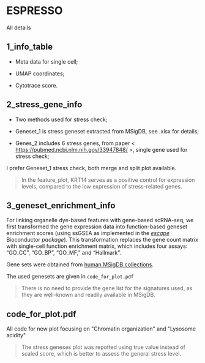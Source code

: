 # ESPRESSO
All details 

## 1_info_table
- Meta data for single cell;

- UMAP coordinates;

- Cytotrace score.

## 2_stress_gene_info
- Two methods used for stress check;

- Geneset_1 is stress geneset extracted from MSigDB, see .xlsx for details;

- Genes_2 includes  6 stress genes, from paper < https://pubmed.ncbi.nlm.nih.gov/33947848/ >, single gene used for stress check;

I prefer Geneset_1 stress check, both merge and split plot available.

> In the feature_plot, KRT14 serves as a positive control for expression levels, compared to the low expression of stress-related genes.

## 3_geneset_enrichment_info

For linking organelle dye-based features with gene-based scRNA-seq, we first transformed the gene expression data into function-based geneset enrichment scores (using ssGSEA as implemented in the [*escape*](https://www.bioconductor.org/packages/release/bioc/html/escape.html) Bioconductor *package*). This transformation replaces the gene count matrix with single-cell function enrichment matrix, which includes four assays: “GO_CC”, “GO_BP”, “GO_MF,” and “Hallmark”. 

Gene sets were obtained from [human MSigDB collections](https://www.gsea-msigdb.org/gsea/msigdb/genesets.jsp).

The used genesets are given in `code_for_plot.pdf`

> There is no need to provide the gene list for the signatures used, as they are well-known and readily available in MSigDB.

## code_for_plot.pdf

All code for new plot focusing on "Chromatin organization" and "Lysosome acidity"

> The stress geneses plot was repotted using true value instead of scaled score, which is better to assess the general stress level.
